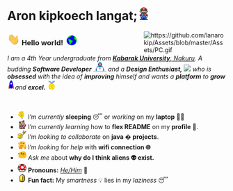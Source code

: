 # Aron kipkoech langat;<img src="https://raw.githubusercontent.com/lanarokip/Assets/master/Assets/Mario_Hello_Big.gif" width="30px">



<img align="right" alt="https://github.com/lanarokip/Assets/blob/master/Assets/PC.gif" width="190" />

### <img src="https://github.com/lanarokip/Assets/blob/master/Assets/Hi.gif" width="29px"> **Hello world!** &nbsp;<img src="https://github.com/lanarokip/Assets/blob/master/Assets/Earth.gif" width="24px">

<p>
  <em>
    I am a 4th Year undergraduate from <a href="https://kabarak.ac.ke/home-page-default/"> <b>Kabarak University</b>, Nakuru</a>.  
    A budding <b>Software Developer</b> <img src="https://github.com/lanarokip/Assets/blob/master/Assets/Developer.gif" width="30px"> and a <b>Design    Enthusiast,</b>&nbsp;<img src="https://github.com/TheDudeThatCode/TheDudeThatCode/blob/master/Assets/Designer.gif" width="36px">  who is <b>obsessed</b>
    with the idea of <b>improving</b> himself and wants a <b>platform</b> to 
    <b>grow</b> <img src="https://github.com/lanarokip/Assets/blob/master/Assets/Rocket.gif" width="18px">and 
    <b>excel.</b> <img src="https://github.com/lanarokip/Assets/blob/master/Assets/Medal.gif" width="20px">
  </em>  
</p>

<br>

- <img alt="GIF" src="https://github.com/lanarokip/Assets/blob/master/Assets/wave.gif" width="20vw" /> I’m *currently* **sleeping** 😴 or *working* on my **laptop** 👨‍💻
- <img alt="GIF" src="https://github.com/lanarokip/Assets/blob/master/Assets/gandalf_parrot.gif" width="20vw" /> I’m *currently learning* how to **flex README** on my **profile** 💪.
- <img alt="GIF" src="https://github.com/lanarokip/Assets/blob/master/Assets/headbang.gif" width="20vw" /> I’m *looking to collaborate* on **java � projects**.
- <img alt="GIF" src="https://github.com/lanarokip/Assets/blob/master/Assets/hmm.gif" width="20vw" /> I’m *looking* for *help* with **wifi connection 🌐**
- <img alt="GIF" src="https://github.com/lanarokip/Assets/blob/master/Assets/happy.gif" width="20vw" /> *Ask me* about **why do I think aliens 👽 exist.**
- <img alt="GIF" src="https://github.com/lanarokip/Assets/blob/master/Assets/powerup.gif" width="20vw" /> **Pronouns:** [*He/Him*](https://pronoun.is/he) 🧔
- <img alt="GIF" src="https://github.com/lanarokip/Assets/blob/master/Assets/coin.gif" width="20vw" /> **Fun fact:** My *smartness* 💡 lies in my *laziness* 😴



